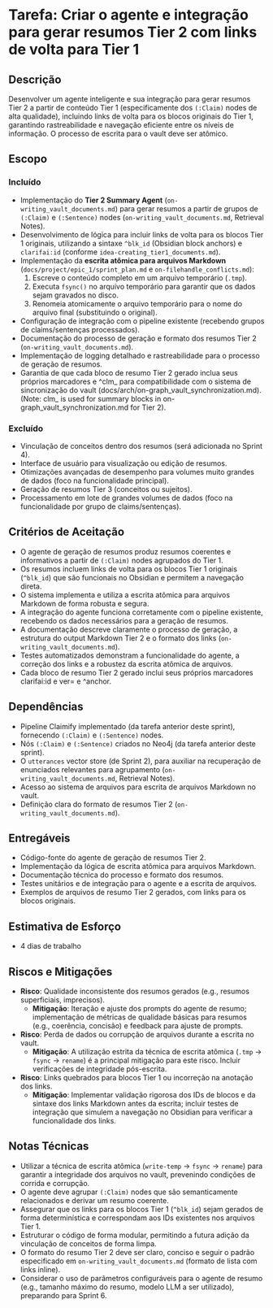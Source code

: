 # Tarefa: Criar o agente e integração para gerar resumos Tier 2 com links de volta para Tier 1

## Descrição
Desenvolver um agente inteligente e sua integração para gerar resumos Tier 2 a partir de conteúdo Tier 1 (especificamente dos `(:Claim)` nodes de alta qualidade), incluindo links de volta para os blocos originais do Tier 1, garantindo rastreabilidade e navegação eficiente entre os níveis de informação. O processo de escrita para o vault deve ser atômico.

## Escopo

### Incluído
- Implementação do **Tier 2 Summary Agent** (`on-writing_vault_documents.md`) para gerar resumos a partir de grupos de `(:Claim)` e `(:Sentence)` nodes (`on-writing_vault_documents.md`, Retrieval Notes).
- Desenvolvimento de lógica para incluir links de volta para os blocos Tier 1 originais, utilizando a sintaxe `^blk_id` (Obsidian block anchors) e `clarifai:id` (conforme `idea-creating_tier1_documents.md`).
- Implementação da **escrita atômica para arquivos Markdown** (`docs/project/epic_1/sprint_plan.md` e `on-filehandle_conflicts.md`):
    1. Escreve o conteúdo completo em um arquivo temporário (`.tmp`).
    2. Executa `fsync()` no arquivo temporário para garantir que os dados sejam gravados no disco.
    3. Renomeia atomicamente o arquivo temporário para o nome do arquivo final (substituindo o original).
- Configuração de integração com o pipeline existente (recebendo grupos de claims/sentenças processados).
- Documentação do processo de geração e formato dos resumos Tier 2 (`on-writing_vault_documents.md`).
- Implementação de logging detalhado e rastreabilidade para o processo de geração de resumos.
- Garantia de que cada bloco de resumo Tier 2 gerado inclua seus próprios marcadores <!-- clarifai:id=clm_<id> ver=N --> e ^clm_<id> para compatibilidade com o sistema de sincronização do vault (docs/arch/on-graph_vault_synchronization.md). (Note: clm_ is used for summary blocks in on-graph_vault_synchronization.md for Tier 2).

### Excluído
- Vinculação de conceitos dentro dos resumos (será adicionada no Sprint 4).
- Interface de usuário para visualização ou edição de resumos.
- Otimizações avançadas de desempenho para volumes muito grandes de dados (foco na funcionalidade principal).
- Geração de resumos Tier 3 (conceitos ou sujeitos).
- Processamento em lote de grandes volumes de dados (foco na funcionalidade por grupo de claims/sentenças).

## Critérios de Aceitação
- O agente de geração de resumos produz resumos coerentes e informativos a partir de `(:Claim)` nodes agrupados do Tier 1.
- Os resumos incluem links de volta para os blocos Tier 1 originais (`^blk_id`) que são funcionais no Obsidian e permitem a navegação direta.
- O sistema implementa e utiliza a escrita atômica para arquivos Markdown de forma robusta e segura.
- A integração do agente funciona corretamente com o pipeline existente, recebendo os dados necessários para a geração de resumos.
- A documentação descreve claramente o processo de geração, a estrutura do output Markdown Tier 2 e o formato dos links (`on-writing_vault_documents.md`).
- Testes automatizados demonstram a funcionalidade do agente, a correção dos links e a robustez da escrita atômica de arquivos.
- Cada bloco de resumo Tier 2 gerado inclui seus próprios marcadores clarifai:id e ver= e ^anchor.

## Dependências
- Pipeline Claimify implementado (da tarefa anterior deste sprint), fornecendo `(:Claim)` e `(:Sentence)` nodes.
- Nós `(:Claim)` e `(:Sentence)` criados no Neo4j (da tarefa anterior deste sprint).
- O `utterances` vector store (de Sprint 2), para auxiliar na recuperação de enunciados relevantes para agrupamento (`on-writing_vault_documents.md`, Retrieval Notes).
- Acesso ao sistema de arquivos para escrita de arquivos Markdown no vault.
- Definição clara do formato de resumos Tier 2 (`on-writing_vault_documents.md`).

## Entregáveis
- Código-fonte do agente de geração de resumos Tier 2.
- Implementação da lógica de escrita atômica para arquivos Markdown.
- Documentação técnica do processo e formato dos resumos.
- Testes unitários e de integração para o agente e a escrita de arquivos.
- Exemplos de arquivos de resumo Tier 2 gerados, com links para os blocos originais.

## Estimativa de Esforço
- 4 dias de trabalho

## Riscos e Mitigações
- **Risco**: Qualidade inconsistente dos resumos gerados (e.g., resumos superficiais, imprecisos).
  - **Mitigação**: Iteração e ajuste dos prompts do agente de resumo; implementação de métricas de qualidade básicas para resumos (e.g., coerência, concisão) e feedback para ajuste de prompts.
- **Risco**: Perda de dados ou corrupção de arquivos durante a escrita no vault.
  - **Mitigação**: A utilização estrita da técnica de escrita atômica (`.tmp` -> `fsync` -> `rename`) é a principal mitigação para este risco. Incluir verificações de integridade pós-escrita.
- **Risco**: Links quebrados para blocos Tier 1 ou incorreção na anotação dos links.
  - **Mitigação**: Implementar validação rigorosa dos IDs de blocos e da sintaxe dos links Markdown antes da escrita; incluir testes de integração que simulem a navegação no Obsidian para verificar a funcionalidade dos links.

## Notas Técnicas
- Utilizar a técnica de escrita atômica (`write-temp` → `fsync` → `rename`) para garantir a integridade dos arquivos no vault, prevenindo condições de corrida e corrupção.
- O agente deve agrupar `(:Claim)` nodes que são semanticamente relacionados e derivar um resumo coerente.
- Assegurar que os links para os blocos Tier 1 (`^blk_id`) sejam gerados de forma determinística e correspondam aos IDs existentes nos arquivos Tier 1.
- Estruturar o código de forma modular, permitindo a futura adição da vinculação de conceitos de forma limpa.
- O formato do resumo Tier 2 deve ser claro, conciso e seguir o padrão especificado em `on-writing_vault_documents.md` (formato de lista com links inline).
- Considerar o uso de parâmetros configuráveis para o agente de resumo (e.g., tamanho máximo do resumo, modelo LLM a ser utilizado), preparando para Sprint 6.
